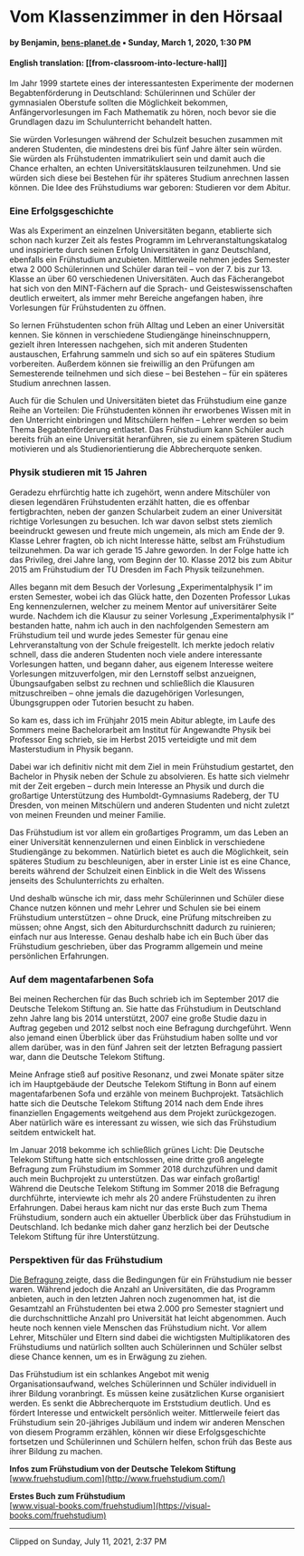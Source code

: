 # Vom Klassenzimmer in den Hörsaal
#### by Benjamin, [bens-planet.de](https://bens-planet.de/vom-klassenzimmer-in-den-horsaal/) ▪ Sunday, March 1, 2020, 1:30 PM
#### English translation: [[from-classroom-into-lecture-hall]]

Im Jahr 1999 startete eines der interessantesten Experimente der modernen Begabtenförderung in Deutschland: Schülerinnen und Schüler der gymnasialen Oberstufe sollten die Möglichkeit bekommen, Anfängervorlesungen im Fach Mathematik zu hören, noch bevor sie die Grundlagen dazu im Schulunterricht behandelt hatten.

Sie würden Vorlesungen während der Schulzeit besuchen zusammen mit anderen Studenten, die mindestens drei bis fünf Jahre älter sein würden. Sie würden als Frühstudenten immatrikuliert sein und damit auch die Chance erhalten, an echten Universitätsklausuren teilzunehmen. Und sie würden sich diese bei Bestehen für ihr späteres Studium anrechnen lassen können. Die Idee des Frühstudiums war geboren: Studieren vor dem Abitur.

### Eine Erfolgsgeschichte

Was als Experiment an einzelnen Universitäten begann, etablierte sich schon nach kurzer Zeit als festes Programm im Lehrveranstaltungskatalog und inspirierte durch seinen Erfolg Universitäten in ganz Deutschland, ebenfalls ein Frühstudium anzubieten. Mittlerweile nehmen jedes Semester etwa 2 000 Schülerinnen und Schüler daran teil – von der 7. bis zur 13. Klasse an über 60 verschiedenen Universitäten. Auch das Fächerangebot hat sich von den MINT-Fächern auf die Sprach- und Geisteswissenschaften deutlich erweitert, als immer mehr Bereiche angefangen haben, ihre Vorlesungen für Frühstudenten zu öffnen.

So lernen Frühstudenten schon früh Alltag und Leben an einer Universität kennen. Sie können in verschiedene Studiengänge hineinschnuppern, gezielt ihren Interessen nachgehen, sich mit anderen Studenten austauschen, Erfahrung sammeln und sich so auf ein späteres Studium vorbereiten. Außerdem können sie freiwillig an den Prüfungen am Semesterende teilnehmen und sich diese – bei Bestehen – für ein späteres Studium anrechnen lassen.

Auch für die Schulen und Universitäten bietet das Frühstudium eine ganze Reihe an Vorteilen: Die Frühstudenten können ihr erworbenes Wissen mit in den Unterricht einbringen und Mitschülern helfen – Lehrer werden so beim Thema Begabtenförderung entlastet. Das Frühstudium kann Schüler auch bereits früh an eine Universität heranführen, sie zu einem späteren Studium motivieren und als Studienorientierung die Abbrecherquote senken.

### Physik studieren mit 15 Jahren

Geradezu ehrfürchtig hatte ich zugehört, wenn andere Mitschüler von diesen legendären Frühstudenten erzählt hatten, die es offenbar fertigbrachten, neben der ganzen Schularbeit zudem an einer Universität richtige Vorlesungen zu besuchen. Ich war davon selbst stets ziemlich beeindruckt gewesen und freute mich ungemein, als mich am Ende der 9. Klasse Lehrer fragten, ob ich nicht Interesse hätte, selbst am Frühstudium teilzunehmen. Da war ich gerade 15 Jahre geworden. In der Folge hatte ich das Privileg, drei Jahre lang, vom Beginn der 10. Klasse 2012 bis zum Abitur 2015 am Frühstudium der TU Dresden im Fach Physik teilzunehmen.

Alles begann mit dem Besuch der Vorlesung „Experimentalphysik I“ im ersten Semester, wobei ich das Glück hatte, den Dozenten Professor Lukas Eng kennenzulernen, welcher zu meinem Mentor auf universitärer Seite wurde. Nachdem ich die Klausur zu seiner Vorlesung „Experimentalphysik I“ bestanden hatte, nahm ich auch in den nachfolgenden Semestern am Frühstudium teil und wurde jedes Semester für genau eine Lehrveranstaltung von der Schule freigestellt. Ich merkte jedoch relativ schnell, dass die anderen Studenten noch viele andere interessante Vorlesungen hatten, und begann daher, aus eigenem Interesse weitere Vorlesungen mitzuverfolgen, mir den Lernstoff selbst anzueignen, Übungsaufgaben selbst zu rechnen und schließlich die Klausuren mitzuschreiben – ohne jemals die dazugehörigen Vorlesungen, Übungsgruppen oder Tutorien besucht zu haben.

So kam es, dass ich im Frühjahr 2015 mein Abitur ablegte, im Laufe des Sommers meine Bachelorarbeit am Institut für Angewandte Physik bei Professor Eng schrieb, sie im Herbst 2015 verteidigte und mit dem Masterstudium in Physik begann.

Dabei war ich definitiv nicht mit dem Ziel in mein Frühstudium gestartet, den Bachelor in Physik neben der Schule zu absolvieren. Es hatte sich vielmehr mit der Zeit ergeben – durch mein Interesse an Physik und durch die großartige Unterstützung des Humboldt-Gymnasiums Radeberg, der TU Dresden, von meinen Mitschülern und anderen Studenten und nicht zuletzt von meinen Freunden und meiner Familie.

Das Frühstudium ist vor allem ein großartiges Programm, um das Leben an einer Universität kennenzulernen und einen Einblick in verschiedene Studiengänge zu bekommen. Natürlich bietet es auch die Möglichkeit, sein späteres Studium zu beschleunigen, aber in erster Linie ist es eine Chance, bereits während der Schulzeit einen Einblick in die Welt des Wissens jenseits des Schulunterrichts zu erhalten.

Und deshalb wünsche ich mir, dass mehr Schülerinnen und Schüler diese Chance nutzen können und mehr Lehrer und Schulen sie bei einem Frühstudium unterstützen – ohne Druck, eine Prüfung mitschreiben zu müssen; ohne Angst, sich den Abiturdurchschnitt dadurch zu ruinieren; einfach nur aus Interesse. Genau deshalb habe ich ein Buch über das Frühstudium geschrieben, über das Programm allgemein und meine persönlichen Erfahrungen.

### Auf dem magentafarbenen Sofa

Bei meinen Recherchen für das Buch schrieb ich im September 2017 die Deutsche Telekom Stiftung an. Sie hatte das Frühstudium in Deutschland zehn Jahre lang bis 2014 unterstützt, 2007 eine große Studie dazu in Auftrag gegeben und 2012 selbst noch eine Befragung durchgeführt. Wenn also jemand einen Überblick über das Frühstudium haben sollte und vor allem darüber, was in den fünf Jahren seit der letzten Befragung passiert war, dann die Deutsche Telekom Stiftung.

Meine Anfrage stieß auf positive Resonanz, und zwei Monate später sitze ich im Hauptgebäude der Deutsche Telekom Stiftung in Bonn auf einem magentafarbenen Sofa und erzähle von meinem Buchprojekt. Tatsächlich hatte sich die Deutsche Telekom Stiftung 2014 nach dem Ende ihres finanziellen Engagements weitgehend aus dem Projekt zurückgezogen. Aber natürlich wäre es interessant zu wissen, wie sich das Frühstudium seitdem entwickelt hat.

Im Januar 2018 bekomme ich schließlich grünes Licht: Die Deutsche Telekom Stiftung hatte sich entschlossen, eine dritte groß angelegte Befragung zum Frühstudium im Sommer 2018 durchzuführen und damit auch mein Buchprojekt zu unterstützen. Das war einfach großartig! Während die Deutsche Telekom Stiftung im Sommer 2018 die Befragung durchführte, interviewte ich mehr als 20 andere Frühstudenten zu ihren Erfahrungen. Dabei heraus kam nicht nur das erste Buch zum Thema Frühstudium, sondern auch ein aktueller Überblick über das Frühstudium in Deutschland. Ich bedanke mich daher ganz herzlich bei der Deutsche Telekom Stiftung für ihre Unterstützung.

### Perspektiven für das Frühstudium

[Die Befragung ](https://www.telekom-stiftung.de/sites/default/files/files/media/publications/Umfrage_Fru%CC%88hstudium_Datenreport.pdf)zeigte, dass die Bedingungen für ein Frühstudium nie besser waren. Während jedoch die Anzahl an Universitäten, die das Programm anbieten, auch in den letzten Jahren noch zugenommen hat, ist die Gesamtzahl an Frühstudenten bei etwa 2.000 pro Semester stagniert und die durchschnittliche Anzahl pro Universität hat leicht abgenommen. Auch heute noch kennen viele Menschen das Frühstudium nicht. Vor allem Lehrer, Mitschüler und Eltern sind dabei die wichtigsten Multiplikatoren des Frühstudiums und natürlich sollten auch Schülerinnen und Schüler selbst diese Chance kennen, um es in Erwägung zu ziehen.

Das Frühstudium ist ein schlankes Angebot mit wenig Organisationsaufwand, welches Schülerinnen und Schüler individuell in ihrer Bildung voranbringt. Es müssen keine zusätzlichen Kurse organisiert werden. Es senkt die Abbrecherquote im Erststudium deutlich. Und es fördert Interesse und entwickelt persönlich weiter. Mittlerweile feiert das Frühstudium sein 20-jähriges Jubiläum und indem wir anderen Menschen von diesem Programm erzählen, können wir diese Erfolgsgeschichte fortsetzen und Schülerinnen und Schülern helfen, schon früh das Beste aus ihrer Bildung zu machen.

**Infos zum Frühstudium von der Deutsche Telekom Stiftung**  
[www.fruehstudium.com](http://www.fruehstudium.com/)

**Erstes Buch zum Frühstudium**  
[www.visual-books.com/fruehstudium](https://visual-books.com/fruehstudium)

---

Clipped on Sunday, July 11, 2021, 2:37 PM